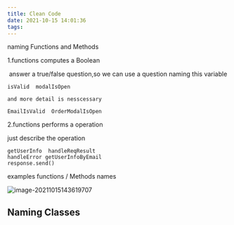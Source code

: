```yaml
---
title: Clean Code
date: 2021-10-15 14:01:36
tags:
---
```






naming Functions and Methods

1.functions computes a Boolean  

​	answer a true/false question,so we can use a question naming this variable

``` 
isValid  modalIsOpen 

and more detail is nesscessary

EmailIsValid  OrderModalIsOpen
```

2.functions performs a operation 

  just describe the operation 

``` 
getUserInfo  handleReqResult 
handleError getUserInfoByEmail
response.send()
```



examples  functions / Methods names

![image-20211015143619707](../../public/img/function.png
)





## Naming Classes

